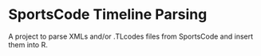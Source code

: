 # SportsCode Timeline Parsing
A project to parse XMLs and/or .TLcodes files from SportsCode and insert them into R.
